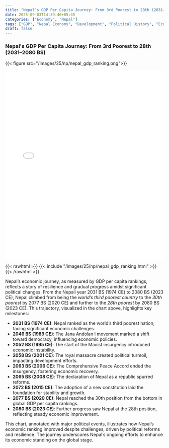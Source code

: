 ```yaml
---
title: "Nepal's GDP Per Capita Journey: From 3rd Poorest to 28th (2031–2080 BS)"
date: 2025-09-03T14:39:46+05:45
categories: ["Economy", "Nepal"]
tags: ["GDP", "Nepal Economy", "Development", "Political History", "Economic Growth", "GDP Per Capita", "Ranking"]
draft: false
---
```


### Nepal's GDP Per Capita Journey: From 3rd Poorest to 28th (2031–2080 BS)
{{< figure src="/images/25/np/nepal_gdp_ranking.png">}}

<iframe src="/images/25/np/nepal_gdp_ranking.html" width="100%" height="600" style="border:none;"></iframe>

{{< rawhtml >}}
{{< include "/images/25/np/nepal_gdp_ranking.html" >}}
{{< /rawhtml >}}


Nepal’s economic journey, as measured by GDP per capita rankings, reflects a story of resilience and gradual progress amidst significant political changes. From the Nepali year 2031 BS (1974 CE) to 2080 BS (2023 CE), Nepal climbed from being the *world’s third poorest country* to the *30th poorest* by 2077 BS (2020 CE) and further to the *28th poorest* by 2080 BS (2023 CE). This trajectory, visualized in the chart above, highlights key milestones:

- **2031 BS (1974 CE)**: Nepal ranked as the world’s third poorest nation, facing significant economic challenges.
- **2046 BS (1989 CE)**: The Jana Andolan I movement marked a shift toward democracy, influencing economic policies.
- **2052 BS (1995 CE)**: The start of the Maoist insurgency introduced economic instability.
- **2058 BS (2001 CE)**: The royal massacre created political turmoil, impacting development efforts.
- **2063 BS (2006 CE)**: The Comprehensive Peace Accord ended the insurgency, fostering economic recovery.
- **2065 BS (2008 CE)**: The declaration of Nepal as a republic spurred reforms.
- **2072 BS (2015 CE)**: The adoption of a new constitution laid the foundation for stability and growth.
- **2077 BS (2020 CE)**: Nepal reached the 30th position from the bottom in global GDP per capita rankings.
- **2080 BS (2023 CE)**: Further progress saw Nepal at the 28th position, reflecting steady economic improvement.

This chart, annotated with major political events, illustrates how Nepal’s economic ranking improved despite challenges, driven by political reforms and resilience. The journey underscores Nepal’s ongoing efforts to enhance its economic standing on the global stage.